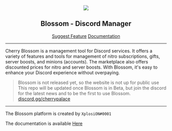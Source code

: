<div align="center">
  <a href="https://github.com/XplosiON1232/Blossom">
    <img src="https://user-images.githubusercontent.com/42715759/217774938-5deefea6-24e6-4f6c-aaf9-f02ecb4643d0.png">
  </a>
  
  <h2>Blossom - Discord Manager</h2>
  
  <a href="https://github.com/XplosiON1232/Blossom/issues">Suggest Feature</a>
  <a href="https://docs.blossom.cx">Documentation</a>
  
</div>

<hr>

Cherry Blossom is a management tool for Discord services. It offers a variety of features and tools for management of nitro subscriptions, gifts, server boosts, and minions (accounts). The marketplace also offers discounted prices for nitro and server boosts. With Blossom, it's easy to enhance your Discord experience without overpaying.

> Blossom is not released yet, so the website is not up for public use <br>
> This repo will be updated once Blossom is in Beta, but join the discord <br>
> for the latest news and to be the first to use Blossom. <br>
> [discord.gg/cherrypalace](https://discord.com/invite/VMy7xZWz)

<hr>

The Blossom platform is created by `XplosiON#0001`

The documentation is available [Here](https://docs.blossom.cx)
